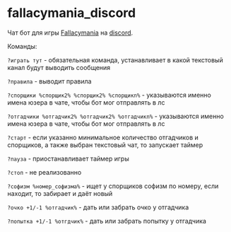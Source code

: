 # fallacymania_discord
Чат бот для игры [Fallacymania](http://fallacymania.com/) на [discord](https://discordapp.com/).

Команды:

```?играть тут``` - обязательная команда, устанавливает в какой текстовый канал будут выводить сообщения

```?правила``` - выводит правила

```?спорщики %спорщик2% %спорщик2% %спорщикn%``` - указываются именно имена юзера в чате, чтобы бот мог отправлять в лс

```?отгадчики %отгадчик2% %отгадчик2% %отгадчикn%``` - указываются именно имена юзера в чате, чтобы бот мог отправлять в лс

```?старт``` - если указанно минимальное количество отгадчиков и спорщиков, а также выбран текстовый чат, то запускает таймер

```?пауза``` - приостанавливает таймер игры

```?стоп``` - не реализованно

```?софизм %номер_софизма%``` - ищет у спорщиков софизм по номеру, если находит, то забирает и даёт новый

```?очко +1/-1 %отгадчик%``` - дать или забрать очко у отгадчика

```?попытка +1/-1 %отгдчик%``` - дать или забрать попытку у отгадчика

